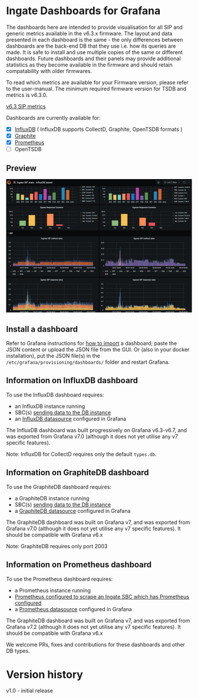 # Ingate Dashboards for Grafana

The dashboards here are intended to provide visualisation for all SIP and generic metrics available in the v6.3.x firmware. The layout and data presented in each dashboard is the same - the only differences between dashboards are the back-end DB that they use i.e. how its queries are made. It is safe to install and use multiple copies of the same or different dashboards. Future dashboards and their panels may provide additional statistics as they become available in the firmware and should retain compatability with older firmwares.

To read which metrics are available for your Firmware version, please refer to the user-manual. The minimum required firmware version for TSDB and metrics is v6.3.0. 

[v6.3 SIP metrics](https://account.ingate.com/manuals/6_3_1/reference_guide_6_3_1.html#_ingate_sip_metrics)


Dashboards are currently available for:

- [x] [InfluxDB](/ingatesystems-63x-influxdb.json) ( InfluxDB supports CollectD, Graphite, OpenTSDB formats )
- [x] [Graphite](/ingatesystems-63x-graphitedb.json) 
- [x] [Prometheus](/ingatesystems-63x-prometheus.json) 
- [ ] OpenTSDB

## Preview
![InfluxDB dashboard](/InfluxDB-screenshot.png)


## Install a dashboard

Refer to Grafana instructions for [how to import](https://grafana.com/docs/grafana/latest/reference/export_import/#importing-a-dashboard) a dashboard; paste the JSON content or upload the JSON file from the GUI. Or (also in your docker installation), put the JSON file(s) in the `/etc/grafana/provisioning/dashboards/` folder and restart Grafana. 

## Information on InfluxDB dashboard

To use the InfluxDB dashboard requires:
* an InfluxDB instance running
* SBC(s) [sending data to the DB instance](https://account.ingate.com/manuals/6_3_1/reference_guide_6_3_1.html#_database_servers)
* an [InfluxDB datasource](https://grafana.com/docs/grafana/latest/features/datasources/influxdb/) configured in Grafana


The InfluxDB dashboard was built progressively on Grafana v6.3-v6.7, and was exported from Grafana v7.0 (although it does not yet utilise any v7 specific features). 

Note: InfluxDB for CollectD requires only the default `types.db`.


## Information on GraphiteDB dashboard

To use the GraphiteDB dashboard requires:
* a GraphiteDB instance running
* SBC(s) [sending data to the DB instance](https://account.ingate.com/manuals/6_3_1/reference_guide_6_3_1.html#_database_servers)
* a [GraphiteDB datasource](https://grafana.com/docs/grafana/latest/features/datasources/graphite/) configured in Grafana


The GraphiteDB dashboard was built on Grafana v7, and was exported from Grafana v7.0 (although it does not yet utilise any v7 specific features). It should be compatible with Grafana v6.x

Note: GraphiteDB requires only port 2003


## Information on Prometheus dashboard

To use the Prometheus dashboard requires:
* a Prometheus instance running
* [Prometheus configured to scrape an Ingate SBC which has Prometheus configured](https://account.ingate.com/manuals/6_3_1/reference_guide_6_3_1.html#_prometheus_exporter)
* a [Prometheus datasource](https://grafana.com/docs/grafana/latest/features/datasources/prometheus/) configured in Grafana


The GraphiteDB dashboard was built on Grafana v7, and was exported from Grafana v7.2 (although it does not yet utilise any v7 specific features). It should be compatible with Grafana v6.x


We welcome PRs, fixes and contributions for these dashboards and other DB types.


# Version history 

v1.0 - initial release
